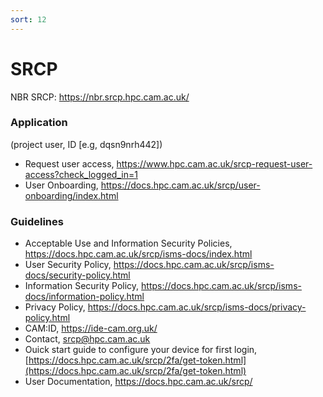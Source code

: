 ```yaml
---
sort: 12
---
```


# SRCP

NBR SRCP: <https://nbr.srcp.hpc.cam.ac.uk/>

### Application

(project user, ID [e.g, dqsn9nrh442])

- Request user access, <https://www.hpc.cam.ac.uk/srcp-request-user-access?check_logged_in=1>
- User Onboarding, <https://docs.hpc.cam.ac.uk/srcp/user-onboarding/index.html>

### Guidelines

- Acceptable Use and Information Security Policies, <https://docs.hpc.cam.ac.uk/srcp/isms-docs/index.html>
- User Security Policy, <https://docs.hpc.cam.ac.uk/srcp/isms-docs/security-policy.html>
- Information Security Policy, <https://docs.hpc.cam.ac.uk/srcp/isms-docs/information-policy.html>
- Privacy Policy, <https://docs.hpc.cam.ac.uk/srcp/isms-docs/privacy-policy.html>
- CAM:ID, <https://ide-cam.org.uk/>
- Contact, <srcp@hpc.cam.ac.uk>
- Ouick start guide to configure your device for first login, [https://docs.hpc.cam.ac.uk/srcp/2fa/get-token.html](https://docs.hpc.cam.ac.uk/srcp/2fa/get-token.html)
- User Documentation, <https://docs.hpc.cam.ac.uk/srcp/>
